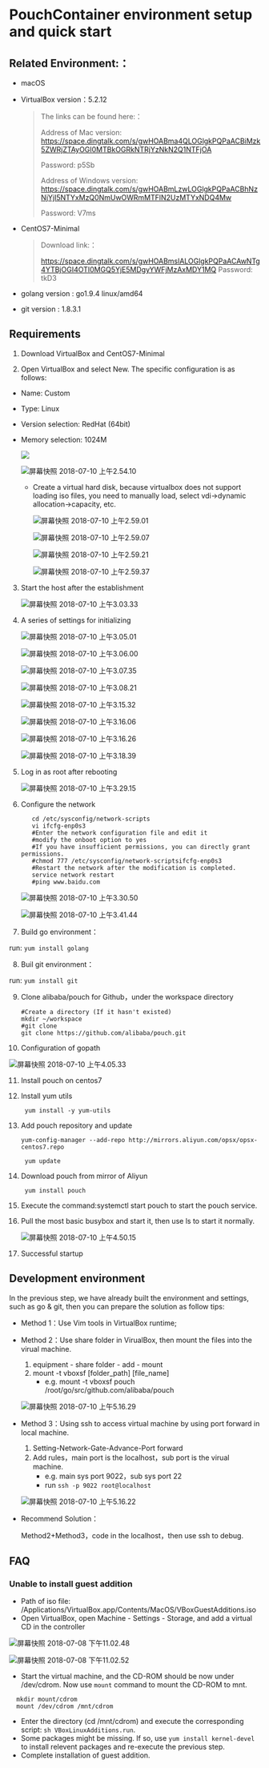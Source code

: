 # PouchContainer environment setup and quick start
##  Related Environment:：

- macOS

- VirtualBox version：5.2.12

  > The links can be found here:：
  >
  > Address of Mac version: https://space.dingtalk.com/s/gwHOABma4QLOGlgkPQPaACBiMzk5ZWRjZTAyOGI0MTBkOGRkNTRjYzNkN2Q1NTFjOA 
  >
  > Password: p5Sb 
  >
  > Address of Windows version: https://space.dingtalk.com/s/gwHOABmLzwLOGlgkPQPaACBhNzNjYjI5NTYxMzQ0NmUwOWRmMTFlN2UzMTYxNDQ4Mw 
  >
  > Password: V7ms 

- CentOS7-Minimal

  > Download link:：
  >
  > https://space.dingtalk.com/s/gwHOABmslALOGlgkPQPaACAwNTg4YTBjOGI4OTI0MGQ5YjE5MDgyYWFjMzAxMDY1MQ Password: tkD3 

- golang version : go1.9.4 linux/amd64

- git version : 1.8.3.1

## Requirements

1. Download VirtualBox and CentOS7-Minimal

2. Open VirtualBox and select New. The specific configuration is as follows:

- Name: Custom

- Type: Linux

- Version selection: RedHat (64bit)

- Memory selection: 1024M


     ![](https://img.alicdn.com/tfs/TB1.wR2DxSYBuNjSspjXXX73VXa-690-442.png)

     ![屏幕快照 2018-07-10 上午2.54.10](https://img.alicdn.com/tfs/TB1yWd8DACWBuNjy0FaXXXUlXXa-564-367.png)

   - Create a virtual hard disk, because virtualbox does not support loading iso files, you need to manually load, select vdi->dynamic allocation->capacity, etc.

     ![屏幕快照 2018-07-10 上午2.59.01](https://img.alicdn.com/tfs/TB1McpNDrSYBuNjSspiXXXNzpXa-566-362.png)

     ![屏幕快照 2018-07-10 上午2.59.07](https://img.alicdn.com/tfs/TB1bClJDA9WBuNjSspeXXaz5VXa-651-429.png)

     ![屏幕快照 2018-07-10 上午2.59.21](https://img.alicdn.com/tfs/TB1xjCnDDlYBeNjSszcXXbwhFXa-652-439.png)

     ![屏幕快照 2018-07-10 上午2.59.37](https://img.alicdn.com/tfs/TB1UqXoDuuSBuNjSsplXXbe8pXa-632-426.png)

3. Start the host after the establishment

   ![屏幕快照 2018-07-10 上午3.03.33](https://img.alicdn.com/tfs/TB1iDXJDA9WBuNjSspeXXaz5VXa-632-514.png)

4. A series of settings for initializing

   ![屏幕快照 2018-07-10 上午3.05.01](https://img.alicdn.com/tfs/TB1eDX2Dv5TBuNjSspmXXaDRVXa-1016-805.png)

   ![屏幕快照 2018-07-10 上午3.06.00](https://img.alicdn.com/tfs/TB1eDGoDrSYBuNjSspfXXcZCpXa-1020-808.png)

   ![屏幕快照 2018-07-10 上午3.07.35](https://img.alicdn.com/tfs/TB1qXVRDx1YBuNjy1zcXXbNcXXa-1019-808.png)

   ![屏幕快照 2018-07-10 上午3.08.21](https://img.alicdn.com/tfs/TB1iwV2DxSYBuNjSspjXXX73VXa-1015-804.png)

   ![屏幕快照 2018-07-10 上午3.15.32](https://img.alicdn.com/tfs/TB1ATXJDA9WBuNjSspeXXaz5VXa-1015-781.png)

   ![屏幕快照 2018-07-10 上午3.16.06](https://img.alicdn.com/tfs/TB1GZ0SDruWBuNjSszgXXb8jVXa-1002-753.png)

   ![屏幕快照 2018-07-10 上午3.16.26](https://img.alicdn.com/tfs/TB1t0b5DDtYBeNjy1XdXXXXyVXa-1011-776.png)

   ![屏幕快照 2018-07-10 上午3.18.39](https://img.alicdn.com/tfs/TB1RcpNDrSYBuNjSspiXXXNzpXa-1014-766.png)

5. Log in as root after rebooting

   ![屏幕快照 2018-07-10 上午3.29.15](https://img.alicdn.com/tfs/TB1ILWRDASWBuNjSszdXXbeSpXa-717-418.png)

6. Configure the network

    ```shell
       cd /etc/sysconfig/network-scripts
       vi ifcfg-enp0s3
       #Enter the network configuration file and edit it
       #modify the onboot option to yes
       #If you have insufficient permissions, you can directly grant permissions.
       #chmod 777 /etc/sysconfig/network-scriptsifcfg-enp0s3
       #Restart the network after the modification is completed.
       service network restart
       #ping www.baidu.com
    ```

   ![屏幕快照 2018-07-10 上午3.30.50](https://img.alicdn.com/tfs/TB1Yp.9Df5TBuNjSspcXXbnGFXa-714-400.png )

   ![屏幕快照 2018-07-10 上午3.41.44](https://img.alicdn.com/tfs/TB1r0xBDrGYBuNjy0FoXXciBFXa-693-37.png )

7. Build go environment：

run:   ```yum install golang```

8. Buil git environment：

run:    ```yum install git```

9. Clone  alibaba/pouch for Github，under the workspace directory

   ```Shell
   #Create a directory (If it hasn't existed)
   mkdir ~/workspace
   #git clone
   git clone https://github.com/alibaba/pouch.git
   ```

10. Configuration of gopath

   ![屏幕快照 2018-07-10 上午4.05.33](https://img.alicdn.com/tfs/TB1YKX7Dr1YBuNjSszeXXablFXa-736-259.png )

11. Install pouch on centos7

12. Install yum utils

    ``` yum install -y yum-utils```

13. Add pouch repository and update

    ``` yum-config-manager --add-repo http://mirrors.aliyun.com/opsx/opsx-centos7.repo ```

    ``` yum update```

14. Download pouch from mirror of Aliyun

    ``` yum install pouch```

15. Execute the command:systemctl start pouch to start the pouch service.

16. Pull the most basic busybox and start it, then use ls to start it normally.

     ![屏幕快照 2018-07-10 上午4.50.15](https://img.alicdn.com/tfs/TB1DDsrDXmWBuNjSspdXXbugXXa-719-274.png )

17. Successful startup

## Development environment

In the previous step, we have already built the environment and settings, such as go & git, then you can prepare the solution as follow tips:

- Method 1：Use Vim tools in VirtualBox runtime;

- Method 2：Use share folder in VirualBox, then mount the files into the virual machine.

  1. equipment - share folder - add - mount
  2. mount -t vboxsf \[folder_path\] \[file_name\]
     - e.g. mount -t vboxsf pouch /root/go/src/github.com/alibaba/pouch

  ![屏幕快照 2018-07-10 上午5.16.29](https://img.alicdn.com/tfs/TB1SxvbDv1TBuNjy0FjXXajyXXa-662-366.png )

- Method 3：Using ssh to access virtual machine by using port forward in local machine.
  1. Setting-Network-Gate-Advance-Port forward
  2. Add rules，main port is the localhost，sub port is the virual machine.
     - e.g. main sys port 9022，sub sys port 22
     - run ```ssh -p 9022 root@localhost```

  ![屏幕快照 2018-07-10 上午5.16.22](https://img.alicdn.com/tfs/TB1L_ULDgaTBuNjSszfXXXgfpXa-660-470.png )

- Recommend Solution：

  Method2+Method3，code in the localhost，then use ssh to debug.

## FAQ

### Unable to install guest addition

- Path of iso file: /Applications/VirtualBox.app/Contents/MacOS/VBoxGuestAdditions.iso
- Open VirtualBox, open Machine - Settings - Storage, and add a virtual CD in the controller

![屏幕快照 2018-07-08 下午11.02.48](https://img.alicdn.com/tfs/TB1T4lvDpuWBuNjSszbXXcS7FXa-269-30.png)

![屏幕快照 2018-07-08 下午11.02.52](https://img.alicdn.com/tfs/TB1XaBRDER1BeNjy0FmXXb0wVXa-362-146.png)

- Start the virtual machine, and the CD-ROM should be now under /dev/cdrom. Now use `mount` command to mount the CD-ROM to mnt.

```
  mkdir mount/cdrom
  mount /dev/cdrom /mnt/cdrom
```

- Enter the directory (cd /mnt/cdrom) and execute the corresponding script: `sh VBoxLinuxAdditions.run`.
- Some packages might be missing. If so, use `yum install kernel-devel` to install relevent packages and re-execute the previous step.
- Complete installation of guest addition.

